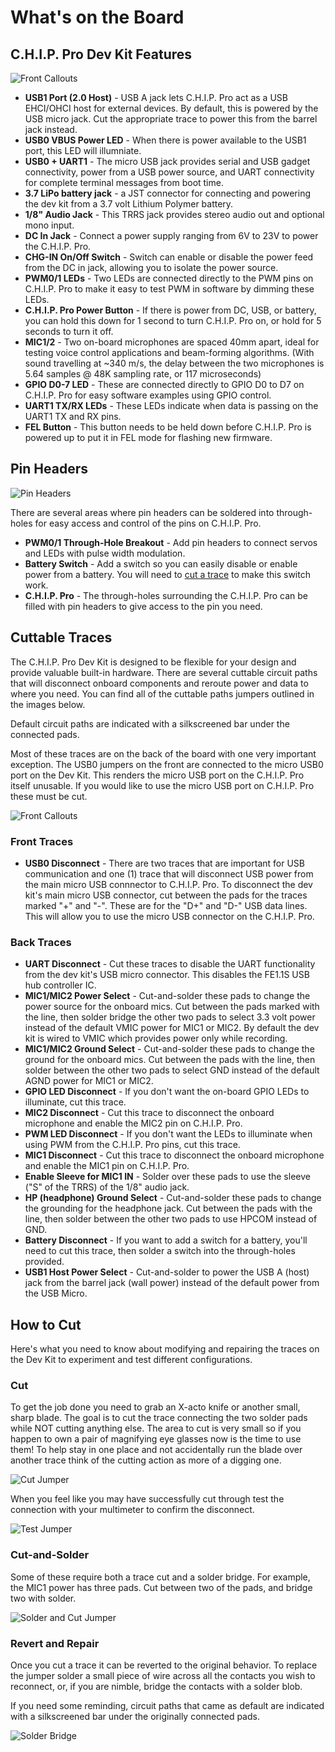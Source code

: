 # What's on the Board

## C.H.I.P. Pro Dev Kit Features

![Front Callouts](images/frontCallout.jpg)

* **USB1 Port (2.0 Host)** - USB A jack lets C.H.I.P. Pro act as a USB EHCI/OHCI host for external devices. By default, this is powered by the USB micro jack. Cut the appropriate trace to power this from the barrel jack instead. 
* **USB0 VBUS Power LED** - When there is power available to the USB1 port, this LED will illumniate.
* **USB0 + UART1** - The micro USB jack provides serial and USB gadget connectivity, power from a USB power source, and UART connectivity for complete terminal messages from boot time.
* **3.7 LiPo battery jack** - a JST connector for connecting and powering the dev kit from a 3.7 volt Lithium Polymer battery.
* **1/8" Audio Jack** - This TRRS jack provides stereo audio out and optional mono input.
* **DC In Jack** - Connect a power supply ranging from 6V to 23V to power the C.H.I.P. Pro.
* **CHG-IN On/Off Switch** - Switch can enable or disable the power feed from the DC in jack, allowing you to isolate the power source.
* **PWM0/1 LEDs** - Two LEDs are connected directly to the PWM pins on C.H.I.P. Pro to make it easy to test PWM in software by dimming these LEDs.
* **C.H.I.P. Pro Power Button** - If there is power from DC, USB, or battery, you can hold this down for 1 second to turn C.H.I.P. Pro on, or hold for 5 seconds to turn it off.
* **MIC1/2** - Two on-board microphones are spaced 40mm apart, ideal for testing voice control applications and beam-forming algorithms. (With sound travelling at ~340 m/s, the delay between the two microphones is 5.64 samples @ 48K sampling rate, or 117 microseconds)
* **GPIO D0-7 LED** - These are connected directly to GPIO D0 to D7 on C.H.I.P. Pro for easy software examples using GPIO control.
* **UART1 TX/RX LEDs** - These LEDs indicate when data is passing on the UART1 TX and RX pins.
* **FEL Button** - This button needs to be held down before C.H.I.P. Pro is powered up to put it in FEL mode for flashing new firmware.

## Pin Headers

![Pin Headers](images/ThruHoles.jpg)

There are several areas where pin headers can be soldered into through-holes for easy access and control of the pins on C.H.I.P. Pro.

* **PWM0/1 Through-Hole Breakout** - Add pin headers to connect servos and LEDs with pulse width modulation.
* **Battery Switch** - Add a switch so you can easily disable or enable power from a battery. You will need to [cut a trace](#back-traces) to make this switch work. 
* **C.H.I.P. Pro** - The through-holes surrounding the C.H.I.P. Pro can be filled with pin headers to give access to the pin you need.

## Cuttable Traces

The C.H.I.P. Pro Dev Kit is designed to be flexible for your design and provide valuable built-in hardware. There are several cuttable circuit paths that will disconnect onboard components and reroute power and data to where you need. You can find all of the cuttable paths jumpers outlined in the images below.

Default circuit paths are indicated with a silkscreened bar under the connected pads. 

Most of these traces are on the back of the board with one very important exception. The USB0 jumpers on the front are connected to the micro USB0 port on the Dev Kit. This renders the micro USB port on the C.H.I.P. Pro itself unusable. If you would like to use the micro USB port on C.H.I.P. Pro these must be cut. 

![Front Callouts](images/cutJumpers.jpg)

### Front Traces

* **USB0 Disconnect** - There are two traces that are important for USB communication and one (1) trace that will disconnect USB power from the main micro USB connnector to C.H.I.P. Pro. To disconnect the dev kit's main micro USB connector, cut between the pads for the traces marked "+" and "-". These are for the "D+" and "D-" USB data lines. This will allow you to use the micro USB connector on the C.H.I.P. Pro.

### Back Traces

* **UART Disconnect** - Cut these traces to disable the UART functionality from the dev kit's USB micro connector. This disables the FE1.1S USB hub controller IC.
* **MIC1/MIC2 Power Select** - Cut-and-solder these pads to change the power source for the onboard mics. Cut between the pads marked with the line, then solder bridge the other two pads to select 3.3 volt power instead of the default VMIC power for MIC1 or MIC2. By default the dev kit is wired to VMIC which provides power only while recording. 
* **MIC1/MIC2 Ground Select** - Cut-and-solder these pads to change the ground for the onboard mics. Cut between the pads with the line, then solder between the other two pads to select GND instead of the default AGND power for MIC1 or MIC2.
* **GPIO LED Disconnect** - If you don't want the on-board GPIO LEDs to illuminate, cut this trace.
* **MIC2 Disconnect** - Cut this trace to disconnect the onboard microphone and enable the MIC2 pin on C.H.I.P. Pro.
* **PWM LED Disconnect** - If you don't want the LEDs to illuminate when using PWM from the C.H.I.P. Pro pins, cut this trace. 
* **MIC1 Disconnect** - Cut this trace to disconnect the onboard microphone and enable the MIC1 pin on C.H.I.P. Pro.
* **Enable Sleeve for MIC1 IN** - Solder over these pads to use the sleeve ("S" of the TRRS) of the 1/8" audio jack.
* **HP (headphone) Ground Select** - Cut-and-solder these pads to change the grounding for the headphone jack. Cut between the pads with the line, then solder between the other two pads to use HPCOM instead of GND.
* **Battery Disconnect** - If you want to add a switch for a battery, you'll need to cut this trace, then solder a switch into the through-holes provided.
* **USB1 Host Power Select** - Cut-and-solder to power the USB A (host) jack from the barrel jack (wall power) instead of the default power from the USB Micro. 

## How to Cut

Here's what you need to know about modifying and repairing the traces on the Dev Kit to experiment and test different configurations.

### Cut 
To get the job done you need to grab an X-acto knife or another small, sharp blade. The goal is to cut the trace connecting the two solder pads while NOT cutting anything else. The area to cut is very small so if you happen to own a pair of magnifying eye glasses now is the time to use them! To help stay in one place and not accidentally run the blade over another trace think of the cutting action as more of a digging one. 

![Cut Jumper](images/traces_cut.jpg)

When you feel like you may have successfully cut through test the connection with your multimeter to confirm the disconnect.
 	
![Test Jumper](images/traces_test.jpg)

### Cut-and-Solder
Some of these require both a trace cut and a solder bridge. For example, the MIC1 power has three pads. Cut between two of the pads, and bridge two with solder.

![Solder and Cut Jumper](images/traces_solderCutHand.jpg)

### Revert and Repair
Once you cut a trace it can be reverted to the original behavior. To replace the jumper solder a small piece of wire across all the contacts you wish to reconnect, or, if you are nimble, bridge the contacts with a solder blob.

If you need some reminding, circuit paths that came as default are indicated with a silkscreened bar under the originally connected pads.

![Solder Bridge](images/traces_solderBridge.jpg)
